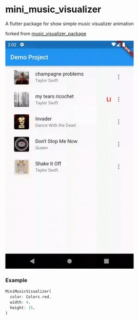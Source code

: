 # mini_music_visualizer

A flutter package for show simple music visualizer animation

forked from [music_visualizer_package](https://github.com/Rajkumar07793/music_visualizer_package)

![](screenshots/screenshot.gif)

### Example

```dart
MiniMusicVisualizer(
  color: Colors.red,
  width: 4,
  height: 15,
)
```